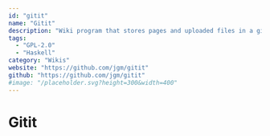 ```yaml
---
id: "gitit"
name: "Gitit"
description: "Wiki program that stores pages and uploaded files in a git repository, which can then be modified using the VCS command line tools or the wiki's web interface."
tags:
  - "GPL-2.0"
  - "Haskell"
category: "Wikis"
website: "https://github.com/jgm/gitit"
github: "https://github.com/jgm/gitit"
#image: "/placeholder.svg?height=300&width=400"
---
```


# Gitit
